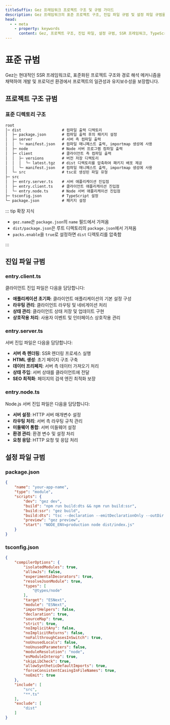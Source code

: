 ```yaml
---
titleSuffix: Gez 프레임워크 프로젝트 구조 및 규범 가이드
description: Gez 프레임워크의 표준 프로젝트 구조, 진입 파일 규범 및 설정 파일 규범을 상세히 설명하여 개발자가 표준화되고 유지보수가 가능한 SSR 애플리케이션을 구축할 수 있도록 돕습니다.
head:
  - - meta
    - property: keywords
      content: Gez, 프로젝트 구조, 진입 파일, 설정 규범, SSR 프레임워크, TypeScript, 프로젝트 규범, 개발 표준
---
```


# 표준 규범

Gez는 현대적인 SSR 프레임워크로, 표준화된 프로젝트 구조와 경로 해석 메커니즘을 채택하여 개발 및 프로덕션 환경에서 프로젝트의 일관성과 유지보수성을 보장합니다.

## 프로젝트 구조 규범

### 표준 디렉토리 구조

```txt
root
│─ dist                  # 컴파일 출력 디렉토리
│  ├─ package.json       # 컴파일 출력 후의 패키지 설정
│  ├─ server             # 서버 측 컴파일 출력
│  │  └─ manifest.json   # 컴파일 매니페스트 출력, importmap 생성에 사용
│  ├─ node               # Node 서버 프로그램 컴파일 출력
│  ├─ client             # 클라이언트 측 컴파일 출력
│  │  ├─ versions        # 버전 저장 디렉토리
│  │  │  └─ latest.tgz   # dist 디렉토리를 압축하여 패키지 배포 제공
│  │  └─ manifest.json   # 컴파일 매니페스트 출력, importmap 생성에 사용
│  └─ src                # tsc로 생성된 파일 유형
├─ src
│  ├─ entry.server.ts    # 서버 애플리케이션 진입점
│  ├─ entry.client.ts    # 클라이언트 애플리케이션 진입점
│  └─ entry.node.ts      # Node 서버 애플리케이션 진입점
├─ tsconfig.json         # TypeScript 설정
└─ package.json          # 패키지 설정
```

::: tip 확장 지식
- `gez.name`은 `package.json`의 `name` 필드에서 가져옴
- `dist/package.json`은 루트 디렉토리의 `package.json`에서 가져옴
- `packs.enable`을 `true`로 설정하면 `dist` 디렉토리를 압축함

:::

## 진입 파일 규범

### entry.client.ts
클라이언트 진입 파일은 다음을 담당합니다:
- **애플리케이션 초기화**: 클라이언트 애플리케이션의 기본 설정 구성
- **라우팅 관리**: 클라이언트 라우팅 및 네비게이션 처리
- **상태 관리**: 클라이언트 상태 저장 및 업데이트 구현
- **상호작용 처리**: 사용자 이벤트 및 인터페이스 상호작용 관리

### entry.server.ts
서버 진입 파일은 다음을 담당합니다:
- **서버 측 렌더링**: SSR 렌더링 프로세스 실행
- **HTML 생성**: 초기 페이지 구조 구축
- **데이터 프리페치**: 서버 측 데이터 가져오기 처리
- **상태 주입**: 서버 상태를 클라이언트에 전달
- **SEO 최적화**: 페이지의 검색 엔진 최적화 보장

### entry.node.ts
Node.js 서버 진입 파일은 다음을 담당합니다:
- **서버 설정**: HTTP 서버 매개변수 설정
- **라우팅 처리**: 서버 측 라우팅 규칙 관리
- **미들웨어 통합**: 서버 미들웨어 설정
- **환경 관리**: 환경 변수 및 설정 처리
- **요청 응답**: HTTP 요청 및 응답 처리

## 설정 파일 규범

### package.json

```json title="package.json"
{
    "name": "your-app-name",
    "type": "module",
    "scripts": {
        "dev": "gez dev",
        "build": "npm run build:dts && npm run build:ssr",
        "build:ssr": "gez build",
        "build:dts": "tsc --declaration --emitDeclarationOnly --outDir dist/src",
        "preview": "gez preview",
        "start": "NODE_ENV=production node dist/index.js"
    }
}
```

### tsconfig.json

```json title="tsconfig.json"
{
    "compilerOptions": {
        "isolatedModules": true,
        "allowJs": false,
        "experimentalDecorators": true,
        "resolveJsonModule": true,
        "types": [
            "@types/node"
        ],
        "target": "ESNext",
        "module": "ESNext",
        "importHelpers": false,
        "declaration": true,
        "sourceMap": true,
        "strict": true,
        "noImplicitAny": false,
        "noImplicitReturns": false,
        "noFallthroughCasesInSwitch": true,
        "noUnusedLocals": false,
        "noUnusedParameters": false,
        "moduleResolution": "node",
        "esModuleInterop": true,
        "skipLibCheck": true,
        "allowSyntheticDefaultImports": true,
        "forceConsistentCasingInFileNames": true,
        "noEmit": true
    },
    "include": [
        "src",
        "**.ts"
    ],
    "exclude": [
        "dist"
    ]
}
```